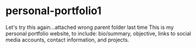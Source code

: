 # personal-portfolio1
Let's try this again...attached wrong parent folder last time
This is my personal portfolio website, to include: bio/summary, objective, links to social media accounts, contact information, and projects.